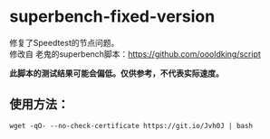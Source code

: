 # superbench-fixed-version
修复了Speedtest的节点问题。  
修改自 老鬼的superbench脚本：https://github.com/oooldking/script

**此脚本的测试结果可能会偏低。仅供参考，不代表实际速度。**

## 使用方法：
    wget -qO- --no-check-certificate https://git.io/Jvh0J | bash
